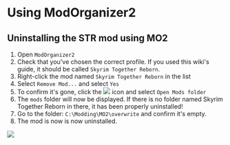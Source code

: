 # Using ModOrganizer2

## Uninstalling the STR mod using MO2

1. Open `ModOrganizer2`
2. Check that you've chosen the correct profile. If you used this wiki's guide, it should be called `Skyrim Together Reborn`.
3. Right-click the mod named `Skyrim Together Reborn` in the list
4. Select `Remove Mod...` and select `Yes`
5. To confirm it's gone, click the ![](https://sxcu.net/5CY8K8HiK.png) icon and select `Open Mods folder`&#x20;
6. The `mods` folder will now be displayed. If there is no folder named Skyrim Together Reborn in there, it has been properly uninstalled!
7. Go to the folder: `C:\Modding\MO2\overwrite` and confirm it's empty.
8. The mod is now is now uninstalled.

![](https://sxcu.net/5CY9L2BnP.gif)

